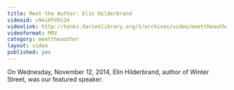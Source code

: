 ```yaml
---
title: Meet the Author: Elin Hilderbrand
videoid: v9eiHYVXs24
videolink: http://tonks.darienlibrary.org/1/archives/video/meettheauthor/20141112_elin_hilderbrand.mov
videoformat: MOV
category: meettheauthor
layout: video
published: yes
---
```


On Wednesday, November 12, 2014, Elin Hilderbrand, author of Winter Street, was our featured speaker.
